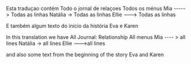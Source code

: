 Esta traduçao contém
Todo o jornal de relaçoes
Todos os ménus
Mia -----> Todas as linhas
Natália -> Todas as linhas
Ellie ---> Todas as linhas

E também algum texto do inicio da história
Eva e Karen

In this translation we have
All Journal: Relationship
All menus
Mia ---- > all lines
Natália -> all lines
Ellie --->all lines
 
and also some text from the beginning of the story
Eva and Karen
